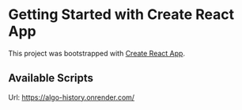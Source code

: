 # Getting Started with Create React App

This project was bootstrapped with [Create React App](https://github.com/facebook/create-react-app).

## Available Scripts

Url: https://algo-history.onrender.com/